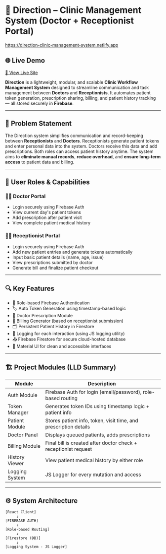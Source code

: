 # 🏥 Direction – Clinic Management System (Doctor + Receptionist Portal)

https://direction-clinic-management-system.netlify.app
## 🌐 Live Demo

[🔗 View Live Site](https://direction-clinic-management-system.netlify.app)

**Direction** is a lightweight, modular, and scalable **Clinic Workflow Management System** designed to streamline communication and task management between **Doctors** and **Receptionists**. It automates patient token generation, prescription sharing, billing, and patient history tracking — all stored securely in **Firebase**.

---

## 🧾 Problem Statement

The Direction system simplifies communication and record-keeping between **Receptionists** and **Doctors**. Receptionists generate patient tokens and enter personal data into the system. Doctors receive this data and add prescriptions. Both roles can access patient history anytime. The system aims to **eliminate manual records**, **reduce overhead**, and **ensure long-term access** to patient data and billing.

---

## 👥 User Roles & Capabilities

### 👨‍⚕️ Doctor Portal
- Login securely using Firebase Auth
- View current day's patient tokens
- Add prescription after patient visit
- View complete patient medical history

### 🧑‍💼 Receptionist Portal
- Login securely using Firebase Auth
- Add new patient entries and generate tokens automatically
- Input basic patient details (name, age, issue)
- View prescriptions submitted by doctor
- Generate bill and finalize patient checkout

---

## 🔍 Key Features

- 🔐 Role-based Firebase Authentication
- 🏷️ Auto Token Generation using timestamp-based logic
- 💊 Doctor Prescription Module
- 🧾 Billing Generator (based on receptionist submission)
- 🗂️ Persistent Patient History in Firestore
- 📜 Logging for each interaction (using JS logging utility)
- 📤 Firebase Firestore for secure cloud-hosted database
- 💅 Material UI for clean and accessible interfaces

---

## 🏗️ Project Modules (LLD Summary)

| Module           | Description                                                       |
|------------------|-------------------------------------------------------------------|
| Auth Module      | Firebase Auth for login (email/password), role-based routing     |
| Token Manager    | Generates token IDs using timestamp logic + patient info         |
| Patient Module   | Stores patient info, token, visit time, and prescription details |
| Doctor Panel     | Displays queued patients, adds prescriptions                     |
| Billing Module   | Final bill is created after doctor check + receptionist request  |
| History Viewer   | View patient medical history by either role                      |
| Logging System   | JS Logger for every mutation and access                          |

<!-- > See full [LLD document](architecture/ll-document.pdf) -->

---

## ⚙️ System Architecture

```plaintext
[React Client]
     ↓
[FIREBASE AUTH]
     ↓
[Role-based Routing]
     ↓
[Firestore (DB)] 
     ↓
[Logging System - JS Logger]
